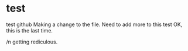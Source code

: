 # test
test github
Making a change to the file.
Need to add more to this test
OK, this is the last time.

/n getting rediculous. 
